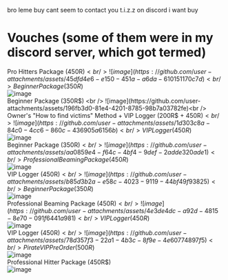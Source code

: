 bro leme buy cant seem to contact you t.i.z.z on discord i want buy



# Vouches (some of them were in my discord server, which got termed)
Pro Hitters Package (450R$)  <br />
![image](https://github.com/user-attachments/assets/45dfd4e6-e150-451a-a6da-610151170c7d)<br />
Beginner Package (350R$) <br />
![image](https://github.com/user-attachments/assets/81d74a7f-377b-4db4-826b-17f246ca63da)<br />
Beginner Package (350R$) <br />
![image](https://github.com/user-attachments/assets/196fb3d0-81e4-4201-8785-98b7a03782fe)<br />
Owner's "How to find victims" Method + VIP Logger (200R$ + 450R$) <br />
![image](https://github.com/user-attachments/assets/1d303c8a-84c0-4cc6-860c-436905a6156b) <br />
VIP Logger (450R$) <br />
![image](https://github.com/user-attachments/assets/62d380c0-9537-4029-92a0-e4bd10b529d6) <br />
Beginner Package (350R$) <br />
![image](https://github.com/user-attachments/assets/aa0859e4-f64c-4bf4-9def-2adde320ade1) <br />
Professional Beaming Package (450R$) <br />
![image](https://github.com/user-attachments/assets/b7911da8-9b3f-46d6-b59d-aa032dd3ef9b) <br />
VIP Logger (450R$) <br />
![image](https://github.com/user-attachments/assets/b85d3b2a-e58c-4023-9119-44bf49f93825) <br />
Beginner Package (350R$) <br />
![image](https://github.com/user-attachments/assets/f6557c66-d268-4241-9509-3dff322d2733) <br />
Professional Beaming Package (450R$) <br />
![image](https://github.com/user-attachments/assets/4e3de4dc-a92d-4815-8e70-091f6441a981) <br />
VIP Logger (450R$) <br />
![image](https://github.com/user-attachments/assets/fe0a4020-6a43-463e-aaaf-147b451a0d6b) <br />
VIP Logger (450R$) <br />
![image](https://github.com/user-attachments/assets/78d357f3-22a1-4b3c-8f9e-4e60774897f5) <br />
PirateVIP PreOrder (500R$) <br />
![image](https://github.com/user-attachments/assets/e50b2128-0f9f-424d-9c91-9105863af8e9) <br />
Professional Hitter Package (450R$) <br />
![image](https://github.com/user-attachments/assets/4e52bce7-28d1-4bf5-99be-4f66b6054b17) <br />

